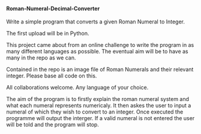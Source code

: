 #### Roman-Numeral-Decimal-Converter ###

Write a simple program that converts a given Roman Numeral to Integer.

The first upload will be in Python. 

This project came about from an online challenge to write the program in as many different languages as possible.
The eventual aim will be to have as many in the repo as we can.

Contained in the repo is an image file of Roman Numerals and their relevant integer. Please  base all code on this.

All collaborations welcome. Any language of your choice.

The aim of the program is to firstly explain the roman numeral system and what each numeral represents numericaly.
It then askes the user to input a numeral of which they wish to convert to an integer.
Once executed the programme will output the interger. If a valid numeral is not entered the user will be told and the program
will stop.

